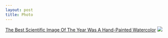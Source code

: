 ```yaml
---
layout: post
title: Photo
---
```

[The Best Scientific Image Of The Year Was A Hand-Painted Watercolor](http://www.fastcodesign.com/3057926/the-best-scientific-image-of-the-year-was-a-hand-painted-watercolor)
![](https://s3-eu-west-1.amazonaws.com/www.bhp.org.uk/3057926-slide-s-0a-the-best-scientific-image-of-the-year-was-a-hand-painted-watercolor.jpg)
